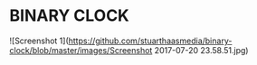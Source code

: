 # BINARY CLOCK

![Screenshot 1](https://github.com/stuarthaasmedia/binary-clock/blob/master/images/Screenshot 2017-07-20 23.58.51.jpg)
